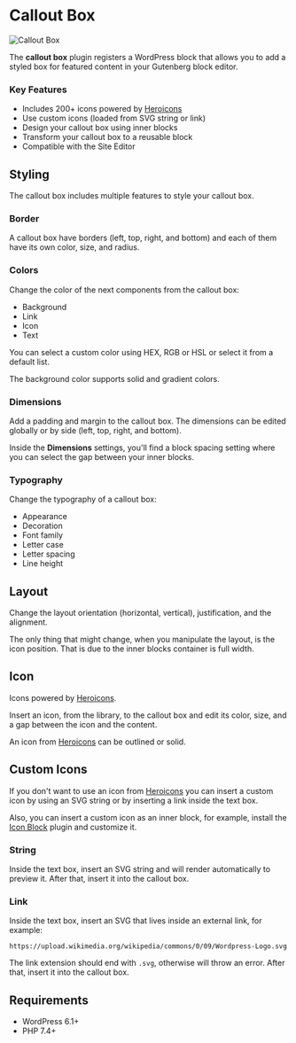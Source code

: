 # Callout Box

![Callout Box](https://i.imgur.com/mKHn1R4.png)

The **callout box** plugin registers a WordPress block that allows you to add a styled box for featured content in your Gutenberg block editor.

### Key Features

- Includes 200+ icons powered by [Heroicons](https://heroicons.com)
- Use custom icons (loaded from SVG string or link)
- Design your callout box using inner blocks
- Transform your callout box to a reusable block
- Compatible with the Site Editor

## Styling

The callout box includes multiple features to style your callout box.

### Border

A callout box have borders (left, top, right, and bottom) and each of them have its own color, size, and radius.

### Colors

Change the color of the next components from the callout box:

- Background
- Link
- Icon
- Text

You can select a custom color using HEX, RGB or HSL or select it from a default list.

The background color supports solid and gradient colors.

### Dimensions

Add a padding and margin to the callout box. The dimensions can be edited globally or by side (left, top, right, and bottom).

Inside the **Dimensions** settings, you'll find a block spacing setting where you can select the gap between your inner blocks.

### Typography

Change the typography of a callout box:

- Appearance
- Decoration
- Font family
- Letter case
- Letter spacing
- Line height

## Layout

Change the layout orientation (horizontal, vertical), justification, and the alignment.

The only thing that might change, when you manipulate the layout, is the icon position. That is due to the inner blocks container is full width.

## Icon

Icons powered by [Heroicons](https://heroicons.com).

Insert an icon, from the library, to the callout box and edit its color, size, and a gap between the icon and the content.

An icon from [Heroicons](https://heroicons.com) can be outlined or solid.

## Custom Icons

If you don't want to use an icon from [Heroicons](https://heroicons.com) you can insert a custom icon by using an SVG string or by inserting a link inside the text box.

Also, you can insert a custom icon as an inner block, for example, install the [Icon Block](https://github.com/ndiego/icon-block/) plugin and customize it.

### String

Inside the text box, insert an SVG string and will render automatically to preview it. After that, insert it into the callout box.

### Link

Inside the text box, insert an SVG that lives inside an external link, for example:

```text
https://upload.wikimedia.org/wikipedia/commons/0/09/Wordpress-Logo.svg
```

The link extension should end with `.svg`, otherwise will throw an error. After that, insert it into the callout box.

## Requirements

- WordPress 6.1+
- PHP 7.4+
